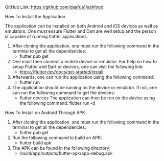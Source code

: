 
GitHub Link: https://github.com/daafua1/ashfood


How To Install the Application

The application can be installed on both Android and iOS devices as well as emulators.
One must ensure Flutter and Dart are well setup and the person is capable of running flutter applications.

1. After cloning the application, one must run the following command in the terminal to get all the dependencies:
    - flutter pub get
2. One must then connect a mobile device or emulator. For help on how to setup Flutter and Dart or devices, one can visit the   following link:
     - https://flutter.dev/docs/get-started/install
3. Afterwards, one can run the application using the following command:
     - flutter run
4. The application should be running on the device or emulator. If not, one can run the following command to get the devices:
     - flutter devices
The application can then be run on the device using the following command:
flutter run -d <device name>



How To Install on Android Through APK
1. After cloning the application, one must run the following command in the terminal to get all the dependencies:
    - flutter pub get
2. Run the following command to build an APK:
    - flutter build apk
3. The APK can be found in the following directory:
    - <project directory>/build/app/outputs/flutter-apk/app-debug.apk